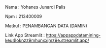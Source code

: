 Nama : Yohanes Junardi Palis 

Npm : 213400009

Matkul : PENAMBANGAN DATA (DAMIN)

Link App Streamlit : https://appappdatamining-keu4loknzz9mhunxxjmz9e.streamlit.app/
